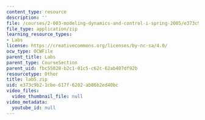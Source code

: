 ```yaml
---
content_type: resource
description: ''
file: /courses/2-003-modeling-dynamics-and-control-i-spring-2005/e373c9b21cbe617f6202ab86b2ed40bc_lab5.zip
file_type: application/zip
learning_resource_types:
- Labs
license: https://creativecommons.org/licenses/by-nc-sa/4.0/
ocw_type: OCWFile
parent_title: Labs
parent_type: CourseSection
parent_uid: fbc55028-b2c1-01c5-c62c-62ab407df92b
resourcetype: Other
title: lab5.zip
uid: e373c9b2-1cbe-617f-6202-ab86b2ed40bc
video_files:
  video_thumbnail_file: null
video_metadata:
  youtube_id: null
---
```

